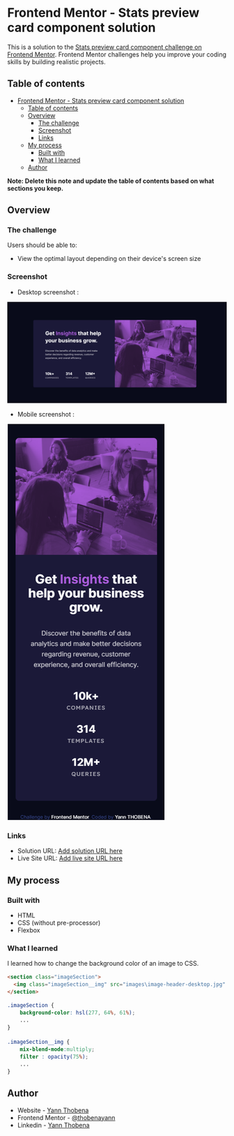 # Frontend Mentor - Stats preview card component solution

This is a solution to the [Stats preview card component challenge on Frontend Mentor](https://www.frontendmentor.io/challenges/stats-preview-card-component-8JqbgoU62). Frontend Mentor challenges help you improve your coding skills by building realistic projects.

## Table of contents

- [Frontend Mentor - Stats preview card component solution](#frontend-mentor---stats-preview-card-component-solution)
  - [Table of contents](#table-of-contents)
  - [Overview](#overview)
    - [The challenge](#the-challenge)
    - [Screenshot](#screenshot)
    - [Links](#links)
  - [My process](#my-process)
    - [Built with](#built-with)
    - [What I learned](#what-i-learned)
  - [Author](#author)

**Note: Delete this note and update the table of contents based on what sections you keep.**

## Overview

### The challenge

Users should be able to:

- View the optimal layout depending on their device's screen size

### Screenshot

- Desktop screenshot :
  
![desktop-screenshot](images\desktop-screenshot.png)

- Mobile screenshot :
  
![mobile-screenshot](images\mobile-screenshot.png)

### Links

- Solution URL: [Add solution URL here](https://github.com/thobenayann/frontend-mentor-stats-preview-card-component-main)
- Live Site URL: [Add live site URL here](https://your-live-site-url.com)

## My process

### Built with

- HTML
- CSS (without pre-processor)
- Flexbox

### What I learned

I learned how to change the background color of an image to CSS.

```html
<section class="imageSection">
  <img class="imageSection__img" src="images\image-header-desktop.jpg" alt="working people illustration">
</section>
```
```css
.imageSection {
    background-color: hsl(277, 64%, 61%);
    ...
}

.imageSection__img {
    mix-blend-mode:multiply;
    filter : opacity(75%);
    ...
}
```

## Author

- Website - [Yann Thobena](https://thobena-yann-developpeur-web.netlify.app/)
- Frontend Mentor - [@thobenayann](https://www.frontendmentor.io/profile/thobenayann)
- Linkedin - [Yann Thobena](https://www.linkedin.com/in/yannthobena/)

